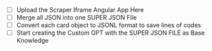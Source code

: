 - [ ] Upload the Scraper Iframe Angular App Here
- [ ] Merge all JSON into one SUPER JSON File
- [ ] Convert each card object to JSONL format to save lines of codes
- [ ] Start creating the Custom GPT with the SUPER JSON FILE as Base Knowledge
